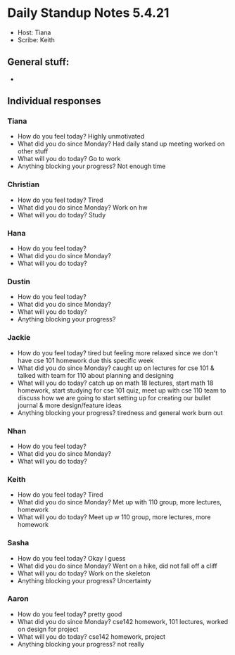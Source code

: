 # Daily Standup Notes 5.4.21
* Host: Tiana
* Scribe: Keith

## General stuff:
* 


## Individual responses
### Tiana
* How do you feel today? Highly unmotivated
* What did you do since Monday? Had daily stand up meeting worked on other stuff
* What will you do today? Go to work
* Anything blocking your progress? Not enough time

### Christian
* How do you feel today? Tired
* What did you do since Monday? Work on hw
* What will you do today? Study

### Hana
* How do you feel today? 
* What did you do since Monday? 
* What will you do today? 

### Dustin
* How do you feel today? 
* What did you do since Monday? 
* What will you do today? 
* Anything blocking your progress? 

### Jackie
* How do you feel today? tired but feeling more relaxed since we don't have cse 101 homework due this specific week
* What did you do since Monday? caught up on lectures for cse 101 & talked with team for 110 about planning and designing
* What will you do today? catch up on math 18 lectures, start math 18 homework, start studying for cse 101 quiz, meet up with cse 110 team to discuss how we are going to start setting up for creating our bullet journal & more design/feature ideas
* Anything blocking your progress? tiredness and general work burn out

### Nhan
* How do you feel today? 
* What did you do since Monday? 
* What will you do today? 

### Keith
* How do you feel today? Tired 
* What did you do since Monday? Met up with 110 group, more lectures, homework
* What will you do today? Meet up w 110 group, more lectures, more homework

### Sasha
* How do you feel today? Okay I guess
* What did you do since Monday? Went on a hike, did not fall off a cliff
* What will you do today? Work on the skeleton
* Anything blocking your progress? Uncertainty

### Aaron
* How do you feel today? pretty good
* What did you do since Monday? cse142 homework, 101 lectures, worked on design for project
* What will you do today? cse142 homework, project
* Anything blocking your progress? not really
